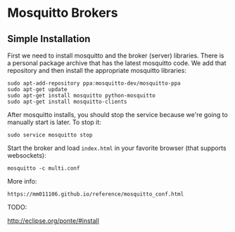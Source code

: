 
# Mosquitto Brokers

## Simple Installation

First we need to install mosquitto and the broker (server) libraries.
There is a personal package archive that has the latest mosquitto code.
We add that repository and then install the appropriate mosquitto
libraries:

	sudo apt-add-repository ppa:mosquitto-dev/mosquitto-ppa
	sudo apt-get update 
	sudo apt-get install mosquitto python-mosquitto
	sudo apt-get install mosquitto-clients

After mosquitto installs, you should stop the service because we're
going to manually start is later. To stop it:

	sudo service mosquitto stop

Start the broker and load `index.html` in your favorite browser (that
supports websockets):

	mosquitto -c multi.conf

More info:

	https://mm011106.github.io/reference/mosquitto_conf.html

TODO:

http://eclipse.org/ponte/#install
